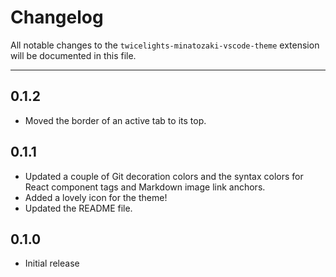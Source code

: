 Changelog
=========

All notable changes to the `twicelights-minatozaki-vscode-theme` extension will
be documented in this file.

-----

0.1.2
-----

  * Moved the border of an active tab to its top.

0.1.1
-----

  * Updated a couple of Git decoration colors and the syntax colors for React
    component tags and Markdown image link anchors.
  * Added a lovely icon for the theme!
  * Updated the README file.

0.1.0
-----

  * Initial release
